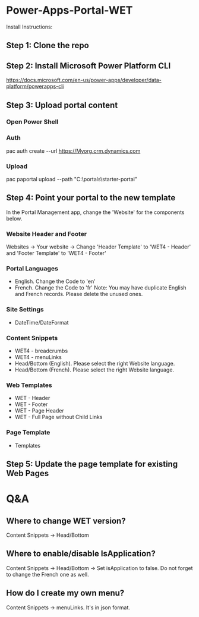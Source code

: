 # Power-Apps-Portal-WET

Install Instructions:
## Step 1: Clone the repo

## Step 2: Install Microsoft Power Platform CLI
https://docs.microsoft.com/en-us/power-apps/developer/data-platform/powerapps-cli

## Step 3: Upload portal content
### Open Power Shell
### Auth
pac auth create --url https://Myorg.crm.dynamics.com
### Upload
pac paportal upload --path "C:\portals\starter-portal"

## Step 4: Point your portal to the new template
In the Portal Management app, change the 'Website' for the components below.
### Website Header and Footer
Websites -> Your website -> Change 'Header Template' to 'WET4 - Header' and 'Footer Template' to 'WET4 - Footer'
### Portal Languages
- English. Change the Code to 'en'
- French. Change the Code to 'fr'
Note: You may have duplicate English and French records. Please delete the unused ones.
### Site Settings
- DateTime/DateFormat
### Content Snippets
- WET4 - breadcrumbs
- WET4 - menuLinks
- Head/Bottom (English). Please select the right Website language.
- Head/Bottom (French). Please select the right Website language.
### Web Templates
- WET - Header
- WET - Footer
- WET - Page Header
- WET - Full Page without Child Links
### Page Template
- Templates

## Step 5: Update the page template for existing Web Pages

# Q&A
## Where to change WET version?
Content Snippets -> Head/Bottom
## Where to enable/disable IsApplication?
Content Snippets -> Head/Bottom -> Set isApplication to false. Do not forget to change the French one as well.
## How do I create my own menu?
Content Snippets -> menuLinks. It's in json format.




